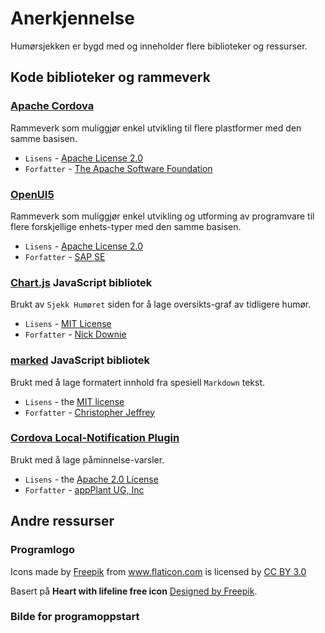 ﻿# Anerkjennelse #

Humørsjekken er bygd med og inneholder flere biblioteker og ressurser.

## Kode biblioteker og rammeverk ##

### [Apache Cordova][cordova] ###

Rammeverk som muliggjør enkel utvikling til flere plastformer med den samme 
basisen.

* `Lisens` - [Apache License 2.0][cordova-license]
* `Forfatter` - [The Apache Software Foundation][cordova-author]

### [OpenUI5][openui5] ###

Rammeverk som muliggjør enkel utvikling og utforming av programvare til flere 
forskjellige enhets-typer med den samme basisen.

* `Lisens` - [Apache License 2.0][openui5-license]
* `Forfatter` - [SAP SE][openui5-author]

### [Chart.js][chartjs] JavaScript bibliotek ###

Brukt av `Sjekk Humøret` siden for å lage oversikts-graf av tidligere humør.

* `Lisens` - [MIT License][chartjs-license]
* `Forfatter` - [Nick Downie](http://www.nickdownie.com/)

### [marked][marked] JavaScript bibliotek ###

Brukt med å lage formatert innhold fra spesiell `Markdown` tekst.

* `Lisens` - the [MIT license][marked-license]
* `Forfatter` - [Christopher Jeffrey][marked-author]

### [Cordova Local-Notification Plugin][cordova-plugin-local-notifications] ###

Brukt med å lage påminnelse-varsler.

* `Lisens` - the [Apache 2.0 License][cordova-plugin-local-notifications-license]
* `Forfatter` - [appPlant UG, Inc][cordova-plugin-local-notifications-author]


[cordova]: https://cordova.apache.org/ "Apache Cordova"
[cordova-license]: http://www.apache.org/licenses/LICENSE-2.0 "Apache License 2.0"
[cordova-author]: https://www.apache.org/ "The Apache Software Foundation"

[openui5]: http://openui5.org/ "OpenUI5"
[openui5-license]: https://github.com/SAP/openui5/blob/master/LICENSE.txt "Apache License 2.0"
[openui5-author]: http://developers.sap.com/ "SAP SE"

[chartjs]: http://www.chartjs.org/ "Chart.js"
[chartjs-license]: https://github.com/nnnick/Chart.js/blob/master/LICENSE.md "MIT License"

[marked]: https://github.com/chjj/marked "marked"
[marked-license]: https://github.com/chjj/marked/blob/master/LICENSE "MIT license"
[marked-author]: https://github.com/chjj/ "Christopher Jeffrey"

[cordova-plugin-local-notifications]: https://github.com/katzer/cordova-plugin-local-notifications "Cordova Local-Notification Plugin"

[cordova-plugin-local-notifications-license]: http://opensource.org/licenses/Apache-2.0 "Apache 2.0 License"

[cordova-plugin-local-notifications-author]: http://www.appplant.de/ "appPlant UG, Inc"

## Andre ressurser ##

### Programlogo ###

<div>Icons made by <a href="http://www.freepik.com" title="Freepik">Freepik</a> from <a href="http://www.flaticon.com" title="Flaticon">www.flaticon.com</a>             is licensed by <a href="http://creativecommons.org/licenses/by/3.0/" title="Creative Commons BY 3.0">CC BY 3.0</a></div>

Basert på **Heart with lifeline free icon** [Designed by Freepik](http://www.flaticon.com/free-icon/heart-with-lifeline_55194).

### Bilde for programoppstart ###

